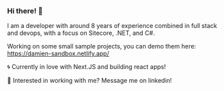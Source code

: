 ### Hi there! 👋

I am a developer with around 8 years of experience combined in full stack and devops, with a focus on Sitecore, .NET, and C#. 

Working on some small sample projects, you can demo them here:
https://damien-sandbox.netlify.app/

🌀 Currently in love with Next.JS and building react apps!

📩 Interested in working with me? Message me on linkedin! 

<!--
**SleepyDamien/SleepyDamien** is a ✨ _special_ ✨ repository because its `README.md` (this file) appears on your GitHub profile.

Here are some ideas to get you started:

- 🔭 I’m currently working on ...
- 🌱 I’m currently learning ...
- 👯 I’m looking to collaborate on ...
- 🤔 I’m looking for help with ...
- 💬 Ask me about ...
- 📫 How to reach me: ...
- 😄 Pronouns: ...
- ⚡ Fun fact: ...
-->
